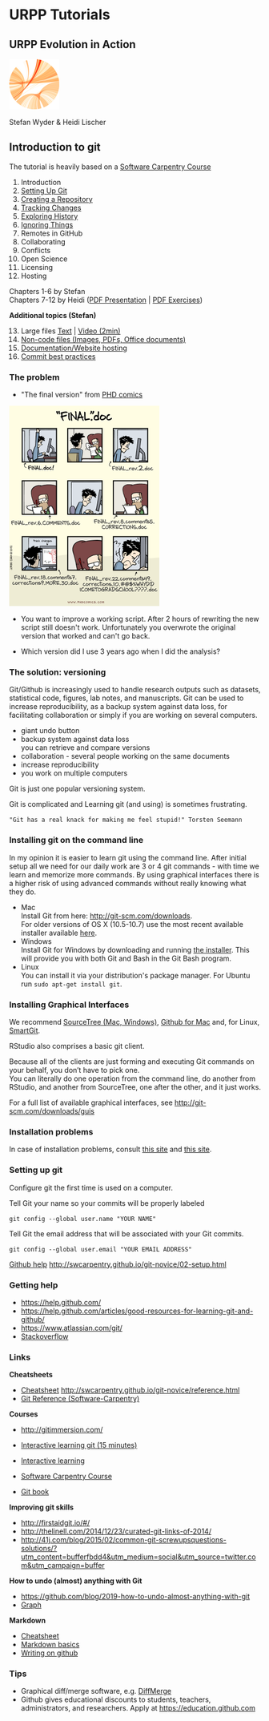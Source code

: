# URPP Tutorials
## URPP Evolution in Action

![URPP logo](Logo_URPP.png)

Stefan Wyder & Heidi Lischer



## Introduction to git

The tutorial is heavily based on a [Software Carpentry Course](http://swcarpentry.github.io/git-novice/)  
  
  
1. Introduction
2. [Setting Up Git](http://swcarpentry.github.io/git-novice/02-setup.html)
3. [Creating a Repository](http://swcarpentry.github.io/git-novice/03-create.html)
4. [Tracking Changes](http://swcarpentry.github.io/git-novice/04-changes.html)
5. [Exploring History](http://swcarpentry.github.io/git-novice/05-history.html)
6. [Ignoring Things](http://swcarpentry.github.io/git-novice/06-ignore.html)
7. Remotes in GitHub
8. Collaborating
9. Conflicts
10. Open Science
11. Licensing
12. Hosting


Chapters 1-6 by Stefan  
Chapters 7-12 by Heidi ([PDF Presentation](URPP_Tutorial_Git_HL.pdf) | [PDF Exercises](Exercises_Git_Tutorial_HL.pdf))  
  
  
**Additional topics (Stefan)**

 13. Large files  [Text](https://git-lfs.github.com/) | [Video (2min)](https://www.youtube.com/watch?v=uLR1RNqJ1Mw)
 14. [Non-code files (Images, PDFs, Office documents)](NonCodeFiles.md)
 15. [Documentation/Website hosting](Documentation.md)
 16. [Commit best practices](http://r-pkgs.had.co.nz/git.html#commit-best-practices)

### The problem

- "The final version" from [PHD comics](http://www.phdcomics.com/comics/archive.php?comicid=1531)
<img src="finalDoc.gif" width="300">

- You want to improve a working script. After 2 hours of rewriting the new script still doesn't work. Unfortunately you overwrote
the original version that worked and can't go back. 

- Which version did I use 3 years ago when I did the analysis?


### The solution: versioning

Git/Github is increasingly used to handle research outputs such as datasets, statistical code, figures, lab notes, and manuscripts.
Git can be used to increase reproducibility, as a backup system against data loss, for facilitating collaboration or simply
if you are working on several computers. 

- giant undo button
- backup system against data loss  
  you can retrieve and compare versions
- collaboration - several people working on the same documents
- increase reproducibility
- you work on multiple computers  


Git is just one popular versioning system. 

Git is complicated and Learning git (and using) is sometimes frustrating.  
```
"Git has a real knack for making me feel stupid!" Torsten Seemann
```

### Installing git on the command line

In my opinion it is easier to learn git using the command line. After initial setup all we need for our daily work are 3 or 4 git commands -
with time we learn and memorize more commands. 
By using graphical interfaces there is a higher risk of using advanced commands without really knowing what they do.  
  
- Mac  
  Install Git from here: http://git-scm.com/downloads.  
  For older versions of OS X (10.5-10.7) use the most recent available installer available [here](https://code.google.com/p/git-osx-installer/downloads/list).
- Windows  
  Install Git for Windows by downloading and running [the installer](http://msysgit.github.io/). This will provide you with both Git and Bash in the Git Bash program.
- Linux  
  You can install it via your distribution's package manager. For Ubuntu run `sudo apt-get install git`.


### Installing Graphical Interfaces

We recommend [SourceTree (Mac, Windows)](https://www.sourcetreeapp.com/), [Github for Mac](https://mac.github.com/) and, for Linux, [SmartGit](http://www.syntevo.com/smartgit/).
  
RStudio also comprises a basic git client.  
  
Because all of the clients are just forming and executing Git commands on your behalf, you don’t have to pick one.  
You can literally do one operation from the command line, do another from RStudio, and another from SourceTree, one after the other, and it just works.

For a full list of available graphical interfaces, see http://git-scm.com/downloads/guis


### Installation problems

In case of installation problems, consult [this site](http://stat545-ubc.github.io/git01_git-install.html) and [this site](http://ttimbers.github.io/2015-04-30-SFU/).


### Setting up git

Configure git the first time is used on a computer.    
  
Tell Git your name so your commits will be properly labeled
```
git config --global user.name "YOUR NAME"
```

Tell Git the email address that will be associated with your Git commits.
```
git config --global user.email "YOUR EMAIL ADDRESS"
```

[Github help](https://help.github.com/articles/set-up-git/)
http://swcarpentry.github.io/git-novice/02-setup.html


### Getting help

- https://help.github.com/
- https://help.github.com/articles/good-resources-for-learning-git-and-github/
- https://www.atlassian.com/git/
- [Stackoverflow](http://stackoverflow.com)


### Links

**Cheatsheets**
- [Cheatsheet](https://training.github.com/kit/downloads/github-git-cheat-sheet.pdf)
http://swcarpentry.github.io/git-novice/reference.html
- [Git Reference (Software-Carpentry)](http://software-carpentry.org/v5/novice/ref/02-git.html)

**Courses**
- http://gitimmersion.com/
- [Interactive learning git (15 minutes)](https://try.github.io/levels/1/challenges/1)
- [Interactive learning](http://pcottle.github.io/learnGitBranching/)
- [Software Carpentry Course](http://swcarpentry.github.io/git-novice/)  
  
- [Git book](http://git-scm.com/book/en/v2)

**Improving git skills**  
- http://firstaidgit.io/#/
- http://thelinell.com/2014/12/23/curated-git-links-of-2014/
- http://41j.com/blog/2015/02/common-git-screwupsquestions-solutions/?utm_content=bufferfbdd4&utm_medium=social&utm_source=twitter.com&utm_campaign=buffer

**How to undo (almost) anything with Git**  
- https://github.com/blog/2019-how-to-undo-almost-anything-with-git
- [Graph](https://twitter.com/emmajanehw/status/549919920990208000)

**Markdown**
- [Cheatsheet](https://github.com/adam-p/markdown-here/wiki/Markdown-Cheatsheet)
- [Markdown basics](https://help.github.com/articles/markdown-basics/)
- [Writing on github](https://help.github.com/articles/writing-on-github/)


### Tips

- Graphical diff/merge software, e.g. [DiffMerge](https://sourcegear.com/diffmerge/) 
- Github gives educational discounts to students, teachers, administrators, and researchers. Apply at https://education.github.com
